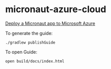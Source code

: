 # micronaut-azure-cloud


[Deploy a Micronaut app to Microsoft Azure](http://guides.micronaut.io/micronaut-microsoft-azure/guide/index.html)

To generate the guide:

```
./gradlew publishGuide
```

To open Guide:

```
open build/docs/index.html 
```
